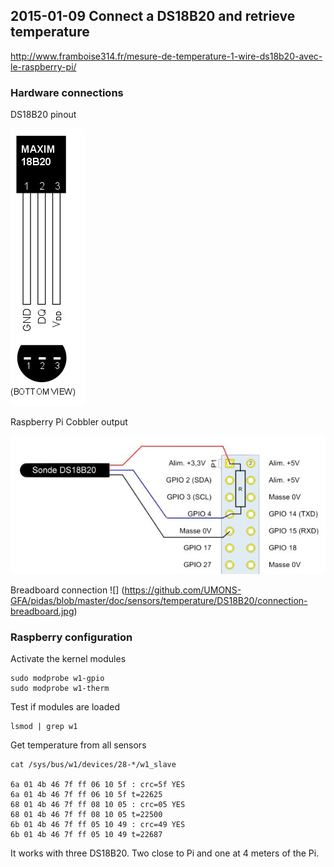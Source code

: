 ## 2015-01-09 Connect a DS18B20 and retrieve temperature
http://www.framboise314.fr/mesure-de-temperature-1-wire-ds18b20-avec-le-raspberry-pi/

### Hardware connections

DS18B20 pinout

![](https://github.com/UMONS-GFA/pidas/blob/master/doc/sensors/temperature/DS18B20/DS18B20-pinout.jpg)

Raspberry Pi Cobbler output

![](https://github.com/UMONS-GFA/pidas/blob/master/doc/sensors/temperature/DS18B20/schema_connexion.jpg)

Breadboard connection
![] (https://github.com/UMONS-GFA/pidas/blob/master/doc/sensors/temperature/DS18B20/connection-breadboard.jpg)

### Raspberry configuration

Activate the kernel modules
```
sudo modprobe w1-gpio
sudo modprobe w1-therm
```

Test if modules are loaded
``` 
lsmod | grep w1 
```
Get temperature from all sensors
```
cat /sys/bus/w1/devices/28-*/w1_slave

6a 01 4b 46 7f ff 06 10 5f : crc=5f YES
6a 01 4b 46 7f ff 06 10 5f t=22625
68 01 4b 46 7f ff 08 10 05 : crc=05 YES
68 01 4b 46 7f ff 08 10 05 t=22500
6b 01 4b 46 7f ff 05 10 49 : crc=49 YES
6b 01 4b 46 7f ff 05 10 49 t=22687
```



It works with three DS18B20. Two close to Pi and one at 4 meters of the Pi.


